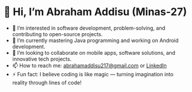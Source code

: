 # 👋 Hi, I’m Abraham Addisu (Minas-27)

- 👀 I’m interested in software development, problem-solving, and contributing to open-source projects.
- 🌱 I’m currently mastering Java programming and working on Android development.
- 💞️ I’m looking to collaborate on mobile apps, software solutions, and innovative tech projects.
- 📫 How to reach me: [abrahamaddisu217@gmail.com](mailto:abrahamaddisu217@gmail.com) or [LinkedIn](https://www.linkedin.com/in/abraham-addisu-b39b08338/overlay/about-this-profile/?lipi=urn%3Ali%3Apage%3Ad_flagship3_profile_view_base%3Be22rxqALRnCviOvU9PsdJA%3D%3D)
- ⚡ Fun fact: I believe coding is like magic — turning imagination into reality through lines of code!
